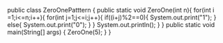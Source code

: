 
public class ZeroOnePatttern {
    public static void ZeroOne(int n){
        for(int i =1;i<=n;i++){
            for(int j=1;j<=i;j++){
                if((i+j)%2==0){
                    System.out.print("1");
                }
            else{
                System.out.print("0");
            }
            }
System.out.println();
        }
    }
public static void main(String[] args) {
    ZeroOne(5);
}
}



